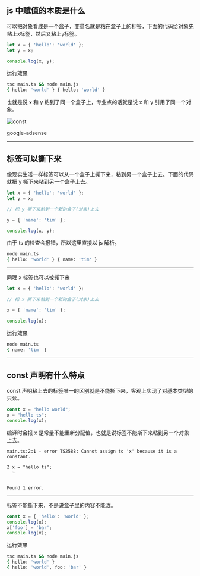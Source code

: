 ## js 中赋值的本质是什么
可以把对象看成是一个盒子，变量名就是粘在盒子上的标签，下面的代码给对象先粘上`x`标签，然后又粘上`y`标签。
```ts
let x = { 'hello': 'world' };
let y = x;

console.log(x, y);
```
运行效果
```bash
tsc main.ts && node main.js
{ hello: 'world' } { hello: 'world' }
```
也就是说 x 和 y 粘到了同一个盒子上，专业点的话就是说 x 和 y 引用了同一个对象。

![const](static/2020-14/const.png)

google-adsense

---

## 标签可以撕下来
像现实生活一样标签可以从一个盒子上撕下来，粘到另一个盒子上去。下面的代码就把 y 撕下来粘到另一个盒子上去。
```ts
let x = { 'hello': 'world' };
let y = x;

// 把 y 撕下来粘到一个新的盒子(对象)上去

y = { 'name': 'tim' };

console.log(x, y);
```
由于 ts 的检查会报错，所以这里直接以 js 解析。
```bash
node main.ts
{ hello: 'world' } { name: 'tim' }
```
---

同理 x 标签也可以被撕下来
```ts
let x = { 'hello': 'world' };

// 把 x 撕下来粘到一个新的盒子(对象)上去

x = { 'name': 'tim' };

console.log(x);
```
运行效果
```bash
node main.ts
{ name: 'tim' }
```

---

## const 声明有什么特点
const 声明粘上去的标签唯一的区别就是不能撕下来，客观上实现了对基本类型的只读。
```ts
const x = "hello world";
x = "hello ts";
console.log(x);
```
编译时会报 x 是常量不能重新分配值，也就是说标签不能斯下来粘到另一个对象上去。
```
main.ts:2:1 - error TS2588: Cannot assign to 'x' because it is a constant.

2 x = "hello ts";
  ~


Found 1 error.
```
---

标签不能撕下来，不是说盒子里的内容不能改。

```ts
const x = { 'hello': 'world' };
console.log(x);
x['foo'] = 'bar';
console.log(x);
```
运行效果
```bash
tsc main.ts && node main.js
{ hello: 'world' }
{ hello: 'world', foo: 'bar' }
```